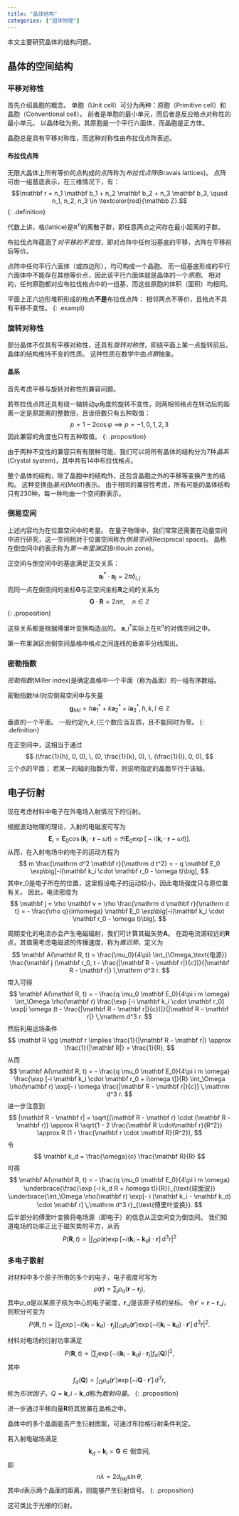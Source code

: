 ```yaml
---
title: "晶体结构"
categories: ["固体物理"]
---
```


本文主要研究晶体的结构问题。

## 晶体的空间结构

### 平移对称性

首先介绍晶胞的概念。
单胞（Unit cell）可分为两种：原胞（Primitive cell）和晶胞（Conventional cell）。
前者是单胞的最小单元，而后者是反应格点对称性的最小单元。
以晶体硅为例，其原胞是一个平行六面体，而晶胞是正方体。

晶胞总是具有平移对称性，而这种对称性由布拉伐点阵表述。

#### 布拉伐点阵

无限大晶体上所有等价的点构成的点阵称为*布拉伐点阵*(Bravais lattices)。
点阵可由一组基底表示，在三维情况下，有：
$$\mathbf r = n_1 \mathbf b_1 + n_2 \mathbf b_2 + n_3 \mathbf b_3, \quad n_1, n_2, n_3 \in \textcolor{red}{\mathbb Z}.$$
{: .definition}

代数上讲，格(lattice)是$\mathbb R^n$的离散子群，即任意两点之间存在最小距离的子群。

布拉伐点阵蕴涵了*对平移的不变性*，即对点阵中任何沿基底的平移，点阵在平移前后等价。

点阵中任何平行六面体（或四边形），均可构成一个晶胞。
而一组基底形成的平行六面体中不能存在其他等价点，因此该平行六面体就是晶体的一个*原胞*。
相对的，任何原胞都对应布拉伐格点中的一组基，而这些原胞的体积（面积）均相同。

平面上正六边形堆积形成的格点**不是**布拉伐点阵：
相邻两点不等价，且格点不具有平移不变性。
{: .exampl}

### 旋转对称性

部分晶体不仅具有平移对称性，还具有*旋转对称性*，即绕平面上某一点旋转前后，晶体的结构维持不变的性质。
这种性质在数学中由*点群*抽象。

#### 晶系

首先考虑平移与旋转对称性的兼容问题。

若布拉伐点阵还具有绕一轴转动$\varphi$角度的旋转不变性，则两相邻格点在转动后的距离一定是原距离的整数倍，且该倍数只有五种取值：
$$p = 1 - 2 \cos \varphi \implies p = -1, 0, 1, 2, 3$$
因此兼容的角度也只有五种取值。
{: .proposition}

由于两种不变性的兼容只有有限种可能，我们可以将所有晶体的结构分为7种*晶系*(Crystal system)，其中共有14中布拉伐格点。

整个晶体的结构，除了晶胞中的结构外，还包含晶胞之外的平移等变换产生的结构。
这种变换由*基元*(Motif)表示。
由于相同的兼容性考虑，所有可能的晶体结构只有230种，每一种均由一个空间群表示。

### 倒易空间

上述内容均为在位置空间中的考量。
在量子物理中，我们常常还需要在动量空间中进行研究，这一空间相对于位置空间称为*倒易空间*(Reciprocal space)。
晶格在倒空间中的表示称为*第一布里渊区*(Brillouin zone)。

正空间与倒空间中的基底满足正交关系：
$$\mathbf a_i^* \cdot \mathbf a_j = 2 \pi \delta_{i,j}$$
而同一点在倒空间的坐标$\mathbf G$与正空间坐标$\mathbf R$之间的关系为
$$\mathbf G \cdot \mathbf R = 2 n \pi, \quad n \in \mathbb Z$$
{: .proposition}

这些关系都是根据傅里叶变换构造出的。
$\mathbf a\_i^*$实际上在$\mathbb R^n$的对偶空间之中。

第一布里渊区由倒空间晶格中格点之间连线的垂直平分线围出。

### 密勒指数

*密勒指数*(Miller index)是确定晶格中一个平面（称为晶面）的一组有序数组。

密勒指数$hkl$对应倒易空间中与矢量
$$\mathbf g_{hkl} = h\mathbf a_1^* + k\mathbf a_2^* + l\mathbf a_3^*, \, h,k,l \in \mathbb Z$$
垂直的一个平面。
一般约定$h,k,l$三个数应当互质，且不能同时为零。
{: .definition}

在正空间中，这相当于通过
$$
(\frac{1}{h}, 0, 0), \,
(0, \frac{1}{k}, 0), \,
(\frac{1}{l}, 0, 0),
$$
三个点的平面；
若某一的轴的指数为零，则说明指定的晶面平行于该轴。

## 电子衍射

现在考虑材料中电子在外电场入射情况下的衍射。

根据波动物理的理论，入射的电磁波可写为
$$
\mathbf E_i = \mathbf E_0 \cos (\mathbf k_i \cdot \mathbf r - \omega t) = \Re \mathbf E_0 \exp\big[-i(\mathbf k_i \cdot \mathbf r - \omega t)\big].
$$
从而，在入射电场中的电子的运动方程为
$$
m \frac{\mathrm d^2 \mathbf r}{\mathrm d t^2} = - q \mathbf E_0 \exp\big[-i(\mathbf k_i \cdot \mathbf r_0 - \omega t)\big],
$$
其中$\mathbf r\_0$是电子所在的位置，这里假设电子的运动较小，因此电场强度只与原位置有关。
因此，电流密度为
$$
\mathbf j = \rho \mathbf v = \rho \frac{\mathrm d \mathbf r}{\mathrm d t} = - \frac{\rho q}{im\omega} \mathbf E_0 \exp\big[-i(\mathbf k_i \cdot \mathbf r_0 - \omega t)\big].
$$

周期变化的电流亦会产生电磁辐射，我们可计算其磁矢势$\mathbf A$。
在距电流源较远的$\mathbf R$点，其值需考虑电磁波的传播速度，称为*推迟势*，定义为
$$
\mathbf A(\mathbf R, t) = \frac{\mu_0}{4\pi} \int_{\Omega_\text{电源}} \frac{\mathbf j (\mathbf r_0, t - \frac{|\mathbf R - \mathbf r|}{c})}{|\mathbf R - \mathbf r|} \,\mathrm d^3 r.
$$
带入可得
$$
\mathbf A(\mathbf R, t) = - \frac{q \mu_0 \mathbf E_0}{4\pi i m \omega} \int_\Omega \rho(\mathbf r) \frac{\exp [-i \mathbf k_i \cdot \mathbf r_0] \exp[i \omega (t - \frac{|\mathbf R - \mathbf r|}{c})]}{|\mathbf R - \mathbf r|} \,\mathrm d^3 r.
$$
然后利用远场条件
$$
\mathbf R \gg \mathbf r \implies \frac{1}{|\mathbf R - \mathbf r|} \approx \frac{1}{|\mathbf R|} = \frac{1}{R},
$$
从而
$$
\mathbf A(\mathbf R, t) = - \frac{q \mu_0 \mathbf E_0}{4\pi i m \omega} \frac{\exp [-i \mathbf k_i \cdot \mathbf r_0 + i\omega t]}{R} \int_\Omega \rho(\mathbf r) \exp[- i \omega \frac{|\mathbf R - \mathbf r|}{c}] \,\mathrm d^3 r.
$$
进一步注意到
$$
|\mathbf R - \mathbf r| = \sqrt{(\mathbf R - \mathbf r) \cdot (\mathbf R - \mathbf r)} \approx R \sqrt{1 - 2 \frac{\mathbf R \cdot\mathbf r}{R^2}} \approx R (1 - \frac{\mathbf r \cdot \mathbf R}{R^2}),
$$
令
$$
\mathbf k_d = \frac{\omega}{c} \frac{\mathbf R}{R}
$$
可得
$$
\mathbf A(\mathbf R, t) = - \frac{q \mu_0 \mathbf E_0}{4\pi i m \omega} \underbrace{\frac{\exp [-i k_d R + i\omega t]}{R}}_{\text{球面波}} \underbrace{\int_\Omega \rho(\mathbf r) \exp[- i (\mathbf k_i - \mathbf k_d) \cdot \mathbf r] \,\mathrm d^3 r}_{\text{傅里叶变换}}.
$$
后半部分的傅里叶变换将电场源（即电子）的信息从正空间变为倒空间。
我们知道电场的功率正比于磁矢势的平方，从而
$$
P(\mathbf R, t) \propto \left| \int_\Omega \rho(\mathbf r) \exp[- i (\mathbf k_i - \mathbf k_d) \cdot \mathbf r] \,\mathrm d^3 r \right|^2
$$

### 多电子散射

对材料中多个原子所带的多个的电子，电子密度可写为
$$
\rho(\mathbf r) = \sum_j \rho_{a} (\mathbf r - \mathbf r_j),
$$
其中$\rho\_a$是以某原子核为中心的电子密度，$\mathbf r\_j$是该原子核的坐标。
令$\mathbf r' = \mathbf r - \mathbf r\_j$，则积分可变为
$$
P(\mathbf R, t) \propto \left|\sum_j \exp[-i(\mathbf k_i - \mathbf k_d) \cdot \mathbf r_j] \int_\Omega \rho_a(\mathbf r') \exp[-i (\mathbf k_i - \mathbf k_d) \cdot \mathbf r'] \, \mathrm d^3 r \right|^2.
$$

材料对电场的衍射功率满足
$$
P(\mathbf R, t) \propto \left|\sum_j \exp[-i(\mathbf k_i - \mathbf k_d) \cdot \mathbf r_j] f_a(\mathbf Q) \right|^2,
$$
其中
$$
f_a(\mathbf Q) = \int_\Omega \rho_a(\mathbf r') \exp[-i \mathbf Q \cdot \mathbf r'] \,\mathrm d^3 r,
$$
称为*形状因子*，$Q = \mathbf k\_i - \mathbf k\_d$称为*散射向量*。
{: .proposition}

进一步通过平移向量$\mathbf R$将其放置在晶格之中。

晶体中的多个晶面能否产生衍射图案，可通过布拉格衍射条件判定。

若入射电磁场满足
$$\mathbf k_d - \mathbf k_i = \mathbf G \in \text{倒空间},$$
即
$$n \lambda = 2 d_{hkl} \sin \theta,$$
其中$d$表示两个晶面的距离，则能够产生衍射信号。
{: .proposition}

这可类比于光栅的衍射。
